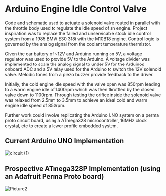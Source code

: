 # Arduino Engine Idle Control Valve
Code and schematic used to actuate a solenoid valve routed in parallel with the throttle body used to regulate the idle speed of an engine. Project inspiration was to replace the failed and unservicable stock idle control system from a 1985 BMW E30 318i with the M10B18 engine. Control logic is governed by the analog signal from the coolant temperature thermistor. 

Given the car battery of ~12V and Arduino running on 5V, a voltage regulator was used to provide 5V to the Arduino. A voltage divider was implemented to scale the analog signal to under 5V for the Arduinos onboard ADC and a 5V relay used for the Arduino to switch the 12V solenoid valve. Melodic tones from a piezo buzzer provide feedback to the driver.

Initially, the cold engine idle speed with the valve open was 850rpm leading to a warm engine idle of 1400rpm which was then throttled by the closed valve down to 1100rpm. 
Through testing the orifice inside the solenoid valve was relaxed from 2.5mm to 3.5mm to achieve an ideal cold and warm engine idle speed of 850rpm.

Further work could involve replicating the Arduino UNO system on a perma proto circuit board, using a ATmega328 microcontroller, 16MHz clock crystal, etc to create a lower profile embedded system.

## Current Arduino UNO Implementation
![circuit (1)](https://user-images.githubusercontent.com/65951397/117573018-146e3e00-b119-11eb-919d-5638da6f2ca9.png)

## Prospective ATmega328P Implementation (using an Adafruit Perma Proto board)
![Picture2](https://user-images.githubusercontent.com/65951397/122893256-81682b00-d389-11eb-8bd7-683dc0f146b7.png)



